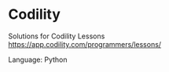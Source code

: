 # Codility

Solutions for Codility Lessons https://app.codility.com/programmers/lessons/

Language: Python
